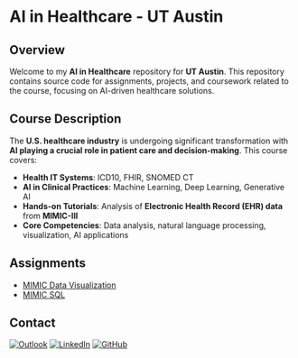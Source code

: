 # AI in Healthcare - UT Austin

## Overview

Welcome to my **AI in Healthcare** repository for **UT Austin**. This repository contains source code for assignments, projects, and coursework related to the course, focusing on AI-driven healthcare solutions.

## Course Description

The **U.S. healthcare industry** is undergoing significant transformation with **AI playing a crucial role in patient care and decision-making**. This course covers:
- **Health IT Systems**: ICD10, FHIR, SNOMED CT
- **AI in Clinical Practices**: Machine Learning, Deep Learning, Generative AI
- **Hands-on Tutorials**: Analysis of **Electronic Health Record (EHR) data** from **MIMIC-III**
- **Core Competencies**: Data analysis, natural language processing, visualization, AI applications

## Assignments
- [MIMIC Data Visualization](MIMIC_Data_Visualization/MIMIC_Data_Visualization.ipynb)
- [MIMIC SQL](MIMIC_SQL/)

## **Contact**
[![Outlook](https://img.shields.io/badge/Microsoft_Outlook-0078D4?style=for-the-badge&logo=microsoft-outlook&logoColor=white&style=flat)](mailto:jesusminjaresjr@utexas.edu)  [![LinkedIn](https://img.shields.io/badge/LinkedIn-0077B5?style=for-the-badge&logo=linkedin&logoColor=white&style=flat)](https://www.linkedin.com/in/jesusminjares) [![GitHub](https://img.shields.io/badge/GitHub-100000?style=for-the-badge&logo=github&logoColor=white&style=flat)](https://github.com/jminjares4)
